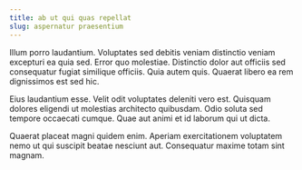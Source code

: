 ```yaml
---
title: ab ut qui quas repellat
slug: aspernatur praesentium
---
```


Illum porro laudantium. Voluptates sed debitis veniam distinctio veniam excepturi ea quia sed. Error quo molestiae. Distinctio dolor aut officiis sed consequatur fugiat similique officiis. Quia autem quis. Quaerat libero ea rem dignissimos est sed hic.

Eius laudantium esse. Velit odit voluptates deleniti vero est. Quisquam dolores eligendi ut molestias architecto quibusdam. Odio soluta sed tempore occaecati cumque. Quae aut animi et id laborum qui ut dicta.

Quaerat placeat magni quidem enim. Aperiam exercitationem voluptatem nemo ut qui suscipit beatae nesciunt aut. Consequatur maxime totam sint magnam.
